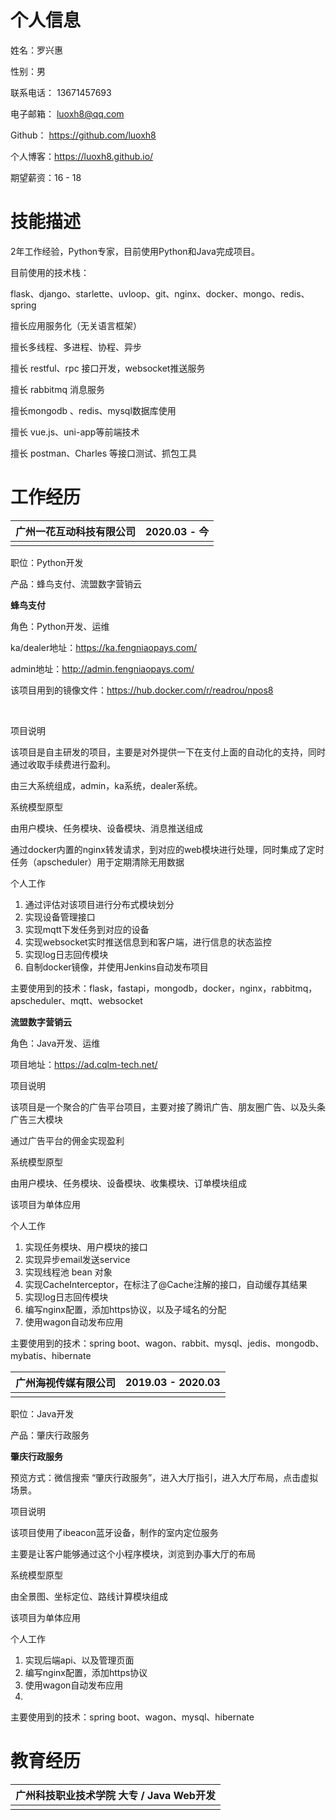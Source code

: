 # 个人信息
姓名：罗兴惠

性别：男

联系电话： 13671457693

电子邮箱： luoxh8@qq.com

Github： https://github.com/luoxh8

个人博客：https://luoxh8.github.io/

期望薪资：16 - 18

 

# 技能描述

2年工作经验，Python专家，目前使用Python和Java完成项目。



目前使用的技术栈：

flask、django、starlette、uvloop、git、nginx、docker、mongo、redis、spring



擅长应用服务化（无关语言框架）

擅长多线程、多进程、协程、异步

擅长 restful、rpc 接口开发，websocket推送服务

擅长 rabbitmq 消息服务

擅长mongodb 、redis、mysql数据库使用

擅长 vue.js、uni-app等前端技术

擅长 postman、Charles 等接口测试、抓包工具



# 工作经历

| 广州一花互动科技有限公司 | 2020.03 - 今 |
| ------------------------ | ------------ |
|                          |              |


职位：Python开发

产品：蜂鸟支付、流盟数字营销云



**蜂鸟支付**

角色：Python开发、运维

ka/dealer地址：https://ka.fengniaopays.com/

admin地址：http://admin.fengniaopays.com/

该项目用到的镜像文件：https://hub.docker.com/r/readrou/npos8

​	

项目说明

该项目是自主研发的项目，主要是对外提供一下在支付上面的自动化的支持，同时通过收取手续费进行盈利。

由三大系统组成，admin，ka系统，dealer系统。



系统模型原型

由用户模块、任务模块、设备模块、消息推送组成

通过docker内置的nginx转发请求，到对应的web模块进行处理，同时集成了定时任务（apscheduler）用于定期清除无用数据



个人工作

1. 通过评估对该项目进行分布式模块划分
2. 实现设备管理接口
3. 实现mqtt下发任务到对应的设备
4. 实现websocket实时推送信息到和客户端，进行信息的状态监控
5. 实现log日志回传模块
6. 自制docker镜像，并使用Jenkins自动发布项目



主要使用到的技术：flask，fastapi，mongodb，docker，nginx，rabbitmq，apscheduler、mqtt、websocket



**流盟数字营销云**

角色：Java开发、运维

项目地址：https://ad.cqlm-tech.net/



项目说明

该项目是一个聚合的广告平台项目，主要对接了腾讯广告、朋友圈广告、以及头条广告三大模块

通过广告平台的佣金实现盈利



系统模型原型

由用户模块、任务模块、设备模块、收集模块、订单模块组成

该项目为单体应用



个人工作

1. 实现任务模块、用户模块的接口
2. 实现异步email发送service
3. 实现线程池 bean 对象
4. 实现CacheInterceptor，在标注了@Cache注解的接口，自动缓存其结果
5. 实现log日志回传模块
6. 编写nginx配置，添加https协议，以及子域名的分配
7. 使用wagon自动发布应用



主要使用到的技术：spring boot、wagon、rabbit、mysql、jedis、mongodb、mybatis、hibernate



| 广州海视传媒有限公司 | 2019.03 - 2020.03 |
| -------------------- | ----------------- |
|                      |                   |

职位：Java开发

产品：肇庆行政服务



**肇庆行政服务**

预览方式：微信搜索 “肇庆行政服务”，进入大厅指引，进入大厅布局，点击虚拟场景。



项目说明

该项目使用了ibeacon蓝牙设备，制作的室内定位服务

主要是让客户能够通过这个小程序模块，浏览到办事大厅的布局



系统模型原型

由全景图、坐标定位、路线计算模块组成

该项目为单体应用



个人工作

1. 实现后端api、以及管理页面
2. 编写nginx配置，添加https协议
3. 使用wagon自动发布应用
4. 

主要使用到的技术：spring boot、wagon、mysql、hibernate



# 教育经历

| 广州科技职业技术学院  大专 / Java Web开发 |
| ----------------------------------------- |
|                                           |

